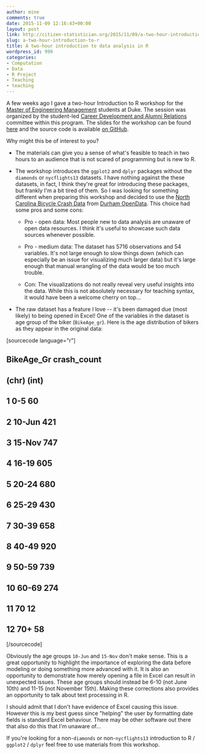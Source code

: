 ```yaml
---
author: mine
comments: true
date: 2015-11-09 12:16:43+00:00
layout: post
link: http://citizen-statistician.org/2015/11/09/a-two-hour-introduction-to-r/
slug: a-two-hour-introduction-to-r
title: A two-hour introduction to data analysis in R
wordpress_id: 999
categories:
- Computation
- Data
- R Project
- Teaching
- teaching
---
```


A few weeks ago I gave a two-hour Introduction to R workshop for the [Master of Engineering Management](http://memp.pratt.duke.edu/) students at Duke. The session was organized by the student-led [Career Development and Alumni Relations](http://www.dukemempdc.org/cdar) committee within this program. The slides for the workshop can be found [here](http://rpubs.com/minebocek/117428) and the source code is available [on GitHub](https://github.com/mine-cetinkaya-rundel/rworkshop-mem).

Why might this be of interest to you?



	
  * The materials can give you a sense of what's feasible to teach in two hours to an audience that is not scared of programming but is new to R.

	
  * The workshop introduces the `ggplot2` and `dplyr` packages without the `diamonds` or `nycflights13` datasets. I have nothing against the these datasets, in fact, I think they're great for introducing these packages, but frankly I'm a bit tired of them. So I was looking for something different when preparing this workshop and decided to use the [North Carolina Bicycle Crash Data](https://opendurham.nc.gov/explore/dataset/north_carolina_bicycle_crash_data_heatmap_/?tab=metas) from [Durham OpenData](https://opendurham.nc.gov/page/home/). This choice had some pros and some cons:

	
    * Pro - open data: Most people new to data analysis are unaware of open data resources. I think it's useful to showcase such data sources whenever possible.

	
    * Pro - medium data: The dataset has 5716 observations and 54 variables. It's not large enough to slow things down (which can especially be an issue for visualizing much larger data) but it's large enough that manual wrangling of the data would be too much trouble.

	
    * Con: The visualizations do not really reveal very useful insights into the data. While this is not absolutely necessary for teaching syntax, it would have been a welcome cherry on top...




	
  * The raw dataset has a feature I love -- it's been damaged due (most likely) to being opened in Excel! One of the variables in the dataset is age group of the biker (`BikeAge_gr`). Here is the age distribution of bikers as they appear in the original data:



[sourcecode language="r"] 
##    BikeAge_Gr crash_count
##    (chr)      (int)
## 1  0-5        60
## 2  10-Jun     421
## 3  15-Nov     747
## 4  16-19      605
## 5  20-24      680
## 6  25-29      430
## 7  30-39      658
## 8  40-49      920
## 9  50-59      739
## 10 60-69      274
## 11 70         12
## 12 70+        58
[/sourcecode]



Obviously the age groups `10-Jun` and `15-Nov` don't make sense. This is a great opportunity to highlight the importance of exploring the data before modeling or doing something more advanced with it. It is also an opportunity to demonstrate how merely opening a file in Excel can result in unexpected issues. These age groups should instead be 6-10 (not June 10th) and 11-15 (not November 15th). Making these corrections also provides an opportunity to talk about text processing in R.




I should admit that I don't have evidence of Excel causing this issue. However this is my best guess since "helping" the user by formatting date fields is standard Excel behaviour. There may be other software out there that also do this that I'm unaware of...


If you're looking for a non-`diamonds` or non-`nycflights13` introduction to R / `ggplot2` / `dplyr` feel free to use materials from this workshop.
